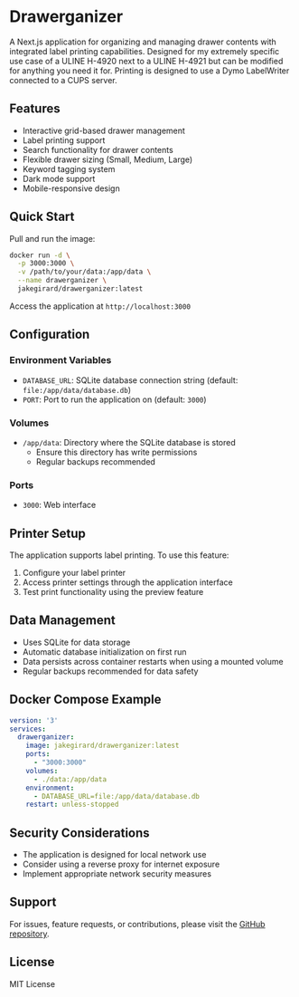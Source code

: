 # Drawerganizer

A Next.js application for organizing and managing drawer contents with integrated label printing capabilities. Designed for my extremely specific use case of a ULINE H-4920 next to a ULINE H-4921 but can be modified for anything you need it for. Printing is designed to use a Dymo LabelWriter connected to a CUPS server. 

## Features

- Interactive grid-based drawer management
- Label printing support
- Search functionality for drawer contents
- Flexible drawer sizing (Small, Medium, Large)
- Keyword tagging system
- Dark mode support
- Mobile-responsive design

## Quick Start

Pull and run the image:

```bash
docker run -d \
  -p 3000:3000 \
  -v /path/to/your/data:/app/data \
  --name drawerganizer \
  jakegirard/drawerganizer:latest
```

Access the application at `http://localhost:3000`

## Configuration

### Environment Variables

- `DATABASE_URL`: SQLite database connection string (default: `file:/app/data/database.db`)
- `PORT`: Port to run the application on (default: `3000`)

### Volumes

- `/app/data`: Directory where the SQLite database is stored
  - Ensure this directory has write permissions
  - Regular backups recommended

### Ports

- `3000`: Web interface

## Printer Setup

The application supports label printing. To use this feature:

1. Configure your label printer
2. Access printer settings through the application interface
3. Test print functionality using the preview feature

## Data Management

- Uses SQLite for data storage
- Automatic database initialization on first run
- Data persists across container restarts when using a mounted volume
- Regular backups recommended for data safety

## Docker Compose Example

```yaml
version: '3'
services:
  drawerganizer:
    image: jakegirard/drawerganizer:latest
    ports:
      - "3000:3000"
    volumes:
      - ./data:/app/data
    environment:
      - DATABASE_URL=file:/app/data/database.db
    restart: unless-stopped
```

## Security Considerations

- The application is designed for local network use
- Consider using a reverse proxy for internet exposure
- Implement appropriate network security measures

## Support

For issues, feature requests, or contributions, please visit the [GitHub repository](https://github.com/jakegirard/drawerganizer).

## License

MIT License 